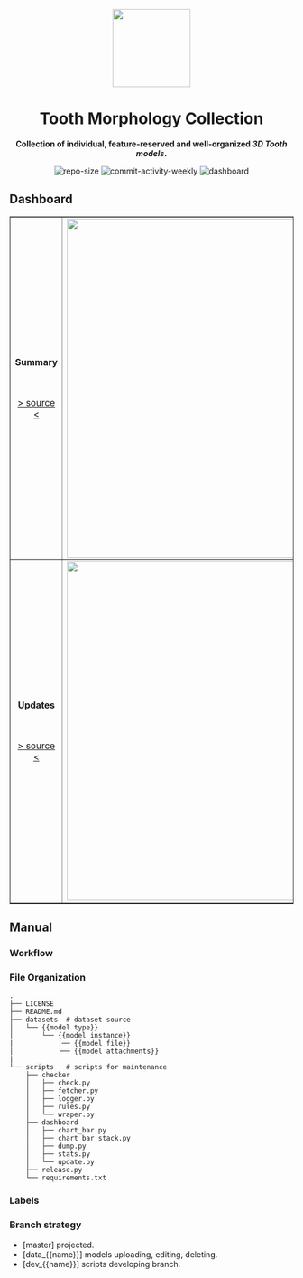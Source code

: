 <p align="center"><img src="https://imgbed.scubot.com/image/RoundCorner_1.png" width=138></p>
<h1 align="center">Tooth Morphology Collection</h1>
<p align="center"><strong>Collection of individual, feature-reserved and well-organized <em>3D Tooth models</em>.</strong></p>

<div align="center">

![repo-size](https://img.shields.io/github/repo-size/hx-w/tooth_morphology)
![commit-activity-weekly](https://img.shields.io/github/commit-activity/w/hx-w/tooth_morphology)
![dashboard](https://img.shields.io/github/actions/workflow/status/hx-w/tooth_morphology/DASHBOARD_UPDATER.yml?label=dashboard)
</div>



## Dashboard
<!-- <table>
    <tr>
        <td><p align="center">Summary</p>
        </td>
        <td><p align="center">Updates</p>
        </td>
    </tr>
    <tr>
        <td><img src=http://chat.scubot.com:7890/get/summary- width=600/></td>
        <td><img src=http://chat.scubot.com:7890/get/diff- width=600/></td>
    </tr>
</table> -->

<table border="1">
<tr>
<td>
<p align="center"><strong>Summary</strong></p><br/>
<p align="center"><a href="http://chat.scubot.com:7890/get/summary-?redirect=true" target="_blank"> > source < </a> </p>
</td>
<td><img src=http://chat.scubot.com:7890/get/summary-?redirect=false width=600/></td>
</tr>
<tr>
<td>
<p align="center"><strong>Updates</strong></p><br/>
<p align="center"><a href="http://chat.scubot.com:7890/get/diff-?redirect=true" target="_blank"> > source < </a> </p>
</td>
<td><img src=http://chat.scubot.com:7890/get/diff-?redirect=false width=600/></td>
</tr>
</table>

## Manual

### Workflow


### File Organization

```text
.
├── LICENSE
├── README.md
├── datasets  # dataset source
│   └── {{model type}}
│       └── {{model instance}}
|           |── {{model file}}
│           └── {{model attachments}}
|
└── scripts   # scripts for maintenance
    ├── checker
    │   ├── check.py
    │   ├── fetcher.py
    │   ├── logger.py
    │   ├── rules.py
    │   └── wraper.py
    ├── dashboard
    │   ├── chart_bar.py
    │   ├── chart_bar_stack.py
    │   ├── dump.py
    │   ├── stats.py
    │   └── update.py
    ├── release.py
    └── requirements.txt
```

### Labels


### Branch strategy

- [master] projected.
- [data_{{name}}] models uploading, editing, deleting.
- [dev_{{name}}] scripts developing branch.
